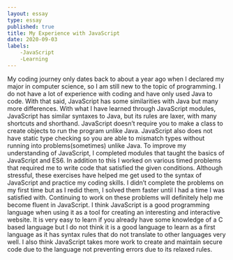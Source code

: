 ```yaml
---
layout: essay
type: essay
published: true
title: My Experience with JavaScript
date: 2020-09-03
labels:
	-JavaScript
	-Learning
---
```


	
   My coding journey only dates back to about a year ago when I declared my major in computer science, so I am still new to the topic of programming. I do not 
have a lot of experience with coding and have only used Java to code. With that said, JavaScript has some similarities with Java but many more differences. With 
what I have learned through JavaScript modules, JavaScript has similar syntaxes to Java, but its rules are laxer, with many shortcuts and shorthand. JavaScript 
doesn’t require you to make a class to create objects to run the program unlike Java. JavaScript also does not have static type checking so you are able to mismatch 
types without running into problems(sometimes) unlike Java.
   To improve my understanding of JavaScript, I completed modules that taught the basics of JavaScript and ES6. In addition to this I worked on various timed 
problems that required me to write code that satisfied the given conditions. Although stressful, these exercises have helped me get used to the syntax of JavaScript 
and practice my coding skills. I didn’t complete the problems on my first time but as I redid them, I solved them faster until I had a time I was satisfied with. 
Continuing to work on these problems will  definitely help me become fluent in JavaScript.
   I think JavaScript is a good programming language when using it as a tool for creating an interesting and interactive website. It is very easy to learn if 
you already have some knowledge of a C based language but I do not think it is a good language to learn as a first language as it has syntax rules that do not 
translate to other languages very well. I also think JavaScript takes more work to create and maintain secure code due to the language not preventing errors due to 
its relaxed rules.

